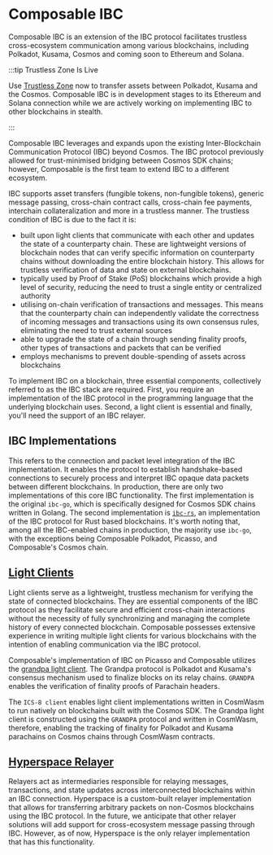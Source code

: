 # Composable IBC

Composable IBC is an extension of the IBC protocol facilitates trustless cross-ecosystem communication among various blockchains, including Polkadot, Kusama, Cosmos and coming soon to Ethereum and Solana.

:::tip Trustless Zone Is Live

Use [Trustless Zone](https://app.trustless.zone/) now to transfer assets between Polkadot, Kusama and the Cosmos. Composable IBC is in development stages to its Ethereum and Solana connection while we are actively working on implementing IBC to other blockchains in stealth.

:::

Composable IBC leverages and expands upon the existing Inter-Blockchain Communication Protocol (IBC) beyond Cosmos. The IBC protocol previously allowed for trust-minimised bridging between Cosmos SDK chains; however, Composable is the first team to extend IBC to a different ecosystem. 

IBC supports asset transfers (fungible tokens, non-fungible tokens), generic message passing, cross-chain contract calls, cross-chain fee payments, interchain collateralization and more in a trustless manner. The trustless condition of IBC is due to the fact it is:

- built upon light clients that communicate with each other and updates the state of a counterparty chain. These are lightweight versions of blockchain nodes that can verify specific information on counterparty chains without downloading the entire blockchain history. This allows for trustless verification of data and state on external blockchains.
- typically used by Proof of Stake (PoS) blockchains which provide a high level of security, reducing the need to trust a single entity or centralized authority
- utilising on-chain verification of transactions and messages. This means that the counterparty chain can independently validate the correctness of incoming messages and transactions using its own consensus rules, eliminating the need to trust external sources
- able to upgrade the state of a chain through sending finality proofs, other types of transactions and packets that can be verified
- employs mechanisms to prevent double-spending of assets across blockchains


To implement IBC on a blockchain, three essential components, collectively referred to as the IBC stack are required. First, you require an implementation of the IBC protocol in the programming language that the underlying blockchain uses. Second, a light client is essential and finally, you'll need the support of an IBC relayer.

## IBC Implementations
This refers to the connection and packet level integration of the IBC implementation. It enables the protocol to establish handshake-based connections to securely process and interpret IBC opaque data packets between different blockchains. In production, there are only two implementations of this core IBC functionality. The first implementation is the original `ibc-go`, which is specifically designed for Cosmos SDK chains written in Golang. The second implementation is [`ibc-rs`](https://github.com/ComposableFi/centauri/tree/master/ibc/modules), an implementation of the IBC protocol for Rust based blockchains. It's worth noting that, among all the IBC-enabled chains in production, the majority use `ibc-go`, with the exceptions being Composable Polkadot, Picasso, and Composable's Cosmos chain.

## [Light Clients](./composable-ibc/light-clients.md) 

Light clients serve as a lightweight, trustless mechanism for verifying the state of connected blockchains. They are essential components of the IBC protocol as they facilitate secure and efficient cross-chain interactions without the necessity of fully synchronizing and managing the complete history of every connected blockchain. Composable possesses extensive experience in writing multiple light clients for various blockchains with the intention of enabling communication via the IBC protocol.

Composable's implementation of IBC on Picasso and Composable utilizes the [grandpa light client](https://github.com/ComposableFi/centauri/tree/master/light-clients/ics10-grandpa). The Grandpa protocol is Polkadot and Kusama's consensus mechanism used to finalize blocks on its relay chains. `GRANDPA` enables the verification of finality proofs of Parachain headers. 

The `ICS-8 client` enables light client implementations written in CosmWasm to run natively on blockchains built with the Cosmos SDK. The Grandpa light client is constructed using the `GRANDPA` protocol and written in CosmWasm, therefore, enabling the tracking of finality for Polkadot and Kusama parachains on Cosmos chains through CosmWasm contracts.

## [Hyperspace Relayer](./composable-ibc/hyperspace-relayer.md)

Relayers act as intermediaries responsible for relaying messages, transactions, and state updates across interconnected blockchains within an IBC connection. Hyperspace is a custom-built relayer implementation that allows for transferring arbitrary packets on non-Cosmos blockchains using the IBC protocol. In the future, we anticipate that other relayer solutions will add support for cross-ecosystem message passing through IBC. However, as of now, Hyperspace is the only relayer implementation that has this functionality.